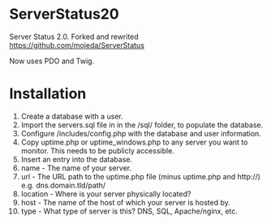 # ServerStatus20
Server Status 2.0. Forked and rewrited https://github.com/mojeda/ServerStatus

Now uses PDO and Twig. 

Installation
============

1. Create a database with a user.
2. Import the servers.sql file in in the /sql/ folder, to populate the database.
3. Configure /includes/config.php with the database and user information.
4. Copy uptime.php or uptime_windows.php to any server you want to monitor. This needs to be publicly accessible.
5. Insert an entry into the database.
6. name - The name of your server.
7. url - The URL path to the uptime.php file (minus uptime.php and http://) e.g. dns.domain.tld/path/
8. location - Where is your server physically located?
9. host - The name of the host of which your server is hosted by.
10. type - What type of server is this? DNS, SQL, Apache/nginx, etc.
